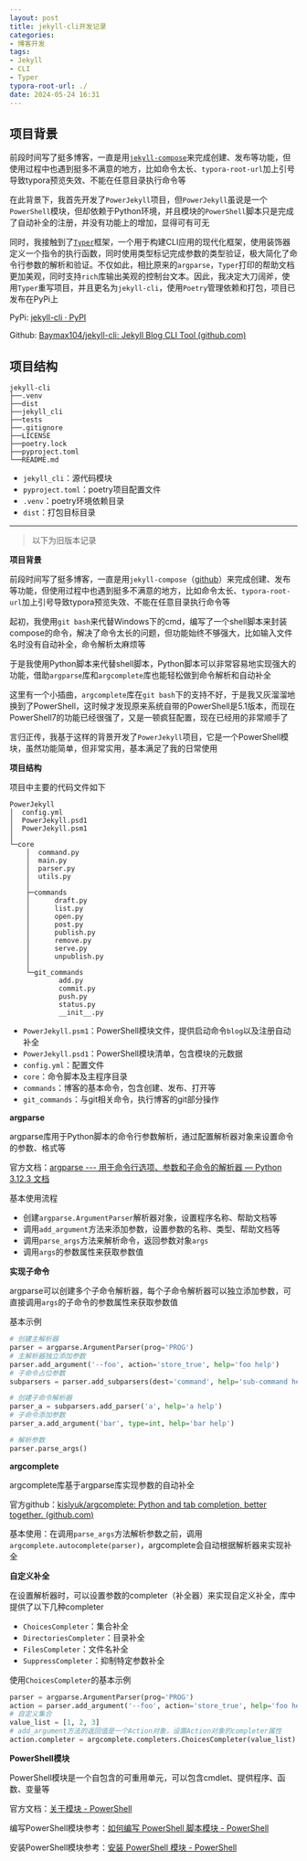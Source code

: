 ```yaml
---
layout: post
title: jekyll-cli开发记录
categories:
- 博客开发
tags:
- Jekyll
- CLI
- Typer
typora-root-url: ./
date: 2024-05-24 16:31
---
```


## 项目背景

前段时间写了挺多博客，一直是用[`jekyll-compose`](https://github.com/jekyll/jekyll-compose)来完成创建、发布等功能，但使用过程中也遇到挺多不满意的地方，比如命令太长、`typora-root-url`加上引号导致typora预览失效、不能在任意目录执行命令等

在此背景下，我首先开发了`PowerJekyll`项目，但`PowerJekyll`虽说是一个`PowerShell`模块，但却依赖于Python环境，并且模块的`PowerShell`脚本只是完成了自动补全的注册，并没有功能上的增加，显得可有可无

同时，我接触到了[`Typer`](https://typer.tiangolo.com/)框架，一个用于构建CLI应用的现代化框架，使用装饰器定义一个指令的执行函数，同时使用类型标记完成参数的类型验证，极大简化了命令行参数的解析和验证。不仅如此，相比原来的`argparse`，`Typer`打印的帮助文档更加美观，同时支持`rich`库输出美观的控制台文本。因此，我决定大刀阔斧，使用`Typer`重写项目，并且更名为`jekyll-cli`，使用`Poetry`管理依赖和打包，项目已发布在PyPi上

PyPi: [jekyll-cli · PyPI](https://pypi.org/project/jekyll-cli/)

Github: [Baymax104/jekyll-cli: Jekyll Blog CLI Tool (github.com)](https://github.com/Baymax104/jekyll-cli)

## 项目结构

```
jekyll-cli
├──.venv
├──dist
├──jekyll_cli
├──tests
├──.gitignore
├──LICENSE
├──poetry.lock
├──pyproject.toml
└──README.md
```

-   `jekyll_cli`：源代码模块
-   `pyproject.toml`：poetry项目配置文件
-   `.venv`：poetry环境依赖目录
-   `dist`：打包目标目录

---

>   以下为旧版本记录

**项目背景**

前段时间写了挺多博客，一直是用`jekyll-compose`（[github](https://github.com/jekyll/jekyll-compose)）来完成创建、发布等功能，但使用过程中也遇到挺多不满意的地方，比如命令太长、`typora-root-url`加上引号导致typora预览失效、不能在任意目录执行命令等

起初，我使用`git bash`来代替Windows下的cmd，编写了一个shell脚本来封装compose的命令，解决了命令太长的问题，但功能始终不够强大，比如输入文件名时没有自动补全，命令解析太麻烦等

于是我使用Python脚本来代替shell脚本，Python脚本可以非常容易地实现强大的功能，借助`argparse`库和`argcomplete`库也能轻松做到命令解析和自动补全

这里有一个小插曲，`argcomplete`库在`git bash`下的支持不好，于是我又灰溜溜地换到了PowerShell，这时候才发现原来系统自带的PowerShell是5.1版本，而现在PowerShell7的功能已经很强了，又是一顿疯狂配置，现在已经用的非常顺手了

言归正传，我基于这样的背景开发了`PowerJekyll`项目，它是一个PowerShell模块，虽然功能简单，但非常实用，基本满足了我的日常使用

**项目结构**

项目中主要的代码文件如下

```
PowerJekyll
│  config.yml
│  PowerJekyll.psd1
│  PowerJekyll.psm1
│
└─core
    │  command.py
    │  main.py
    │  parser.py
    │  utils.py
    │
    ├─commands
    │      draft.py
    │      list.py
    │      open.py
    │      post.py
    │      publish.py
    │      remove.py
    │      serve.py
    │      unpublish.py
    │
    └─git_commands
            add.py
            commit.py
            push.py
            status.py
            __init__.py
```

-   `PowerJekyll.psm1`：PowerShell模块文件，提供启动命令`blog`以及注册自动补全
-   `PowerJekyll.psd1`：PowerShell模块清单，包含模块的元数据
-   `config.yml`：配置文件
-   `core`：命令脚本及主程序目录
-   `commands`：博客的基本命令，包含创建、发布、打开等
-   `git_commands`：与git相关命令，执行博客的git部分操作

**argparse**

argparse库用于Python脚本的命令行参数解析，通过配置解析器对象来设置命令的参数、格式等

官方文档：[argparse --- 用于命令行选项、参数和子命令的解析器 — Python 3.12.3 文档](https://docs.python.org/zh-cn/3/library/argparse.html#)

基本使用流程

-   创建`argparse.ArgumentParser`解析器对象，设置程序名称、帮助文档等
-   调用`add_argument`方法来添加参数，设置参数的名称、类型、帮助文档等
-   调用`parse_args`方法来解析命令，返回参数对象`args`
-   调用`args`的参数属性来获取参数值

**实现子命令**

argparse可以创建多个子命令解析器，每个子命令解析器可以独立添加参数，可直接调用`args`的子命令的参数属性来获取参数值

基本示例

```python
# 创建主解析器
parser = argparse.ArgumentParser(prog='PROG')
# 主解析器独立添加参数
parser.add_argument('--foo', action='store_true', help='foo help')
# 子命令占位参数
subparsers = parser.add_subparsers(dest='command', help='sub-command help')

# 创建子命令解析器
parser_a = subparsers.add_parser('a', help='a help')
# 子命令添加参数
parser_a.add_argument('bar', type=int, help='bar help')

# 解析参数
parser.parse_args()
```

**argcomplete**

argcomplete库基于argparse库实现参数的自动补全

官方github：[kislyuk/argcomplete: Python and tab completion, better together. (github.com)](https://github.com/kislyuk/argcomplete)

基本使用：在调用`parse_args`方法解析参数之前，调用`argcomplete.autocomplete(parser)`，argcomplete会自动根据解析器来实现补全

**自定义补全**

在设置解析器时，可以设置参数的completer（补全器）来实现自定义补全，库中提供了以下几种completer

-   `ChoicesCompleter`：集合补全
-   `DirectoriesCompleter`：目录补全
-   `FilesCompleter`：文件名补全
-   `SuppressCompleter`：抑制特定参数补全

使用`ChoicesCompleter`的基本示例

```python
parser = argparse.ArgumentParser(prog='PROG')
action = parser.add_argument('--foo', action='store_true', help='foo help')
# 自定义集合
value_list = [1, 2, 3]
# add_argument方法的返回值是一个Action对象，设置Action对象的completer属性
action.completer = argcomplete.completers.ChoicesCompleter(value_list)
```

**PowerShell模块**

PowerShell模块是一个自包含的可重用单元，可以包含cmdlet、提供程序、函数、变量等

官方文档：[关于模块 - PowerShell](https://learn.microsoft.com/zh-cn/powershell/module/microsoft.powershell.core/about/about_modules?view=powershell-7.4)

编写PowerShell模块参考：[如何编写 PowerShell 脚本模块 - PowerShell](https://learn.microsoft.com/zh-cn/powershell/scripting/developer/module/how-to-write-a-powershell-script-module?view=powershell-7.2)

安装PowerShell模块参考：[安装 PowerShell 模块 - PowerShell](https://learn.microsoft.com/zh-cn/powershell/scripting/developer/module/installing-a-powershell-module?view=powershell-7.2)

